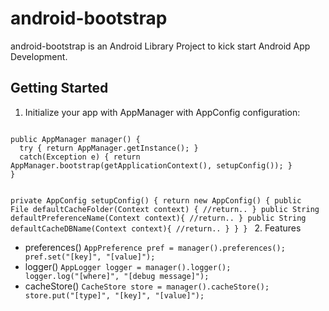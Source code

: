 # android-bootstrap
android-bootstrap is an Android Library Project to kick start Android App Development.
 
## Getting Started
1. Initialize your app with AppManager with AppConfig configuration:
<code>
public AppManager manager() {
  try { return AppManager.getInstance(); } 
  catch(Exception e) { return AppManager.bootstrap(getApplicationContext(), setupConfig()); }
}

private AppConfig setupConfig() {
	return new AppConfig()	{
		public File defaultCacheFolder(Context context) { //return.. }
		public String defaultPreferenceName(Context context){ //return.. }
		public String defaultCacheDBName(Context context){ //return.. }
  }
}
</code>
2. Features
- preferences()
<code>AppPreference pref = manager().preferences(); pref.set("[key]", "[value]");</code>
- logger()
<code>AppLogger logger = manager().logger(); logger.log("[where]", "[debug message]");</code>
- cacheStore()
<code>CacheStore store = manager().cacheStore(); store.put("[type]", "[key]", "[value]");</code>
